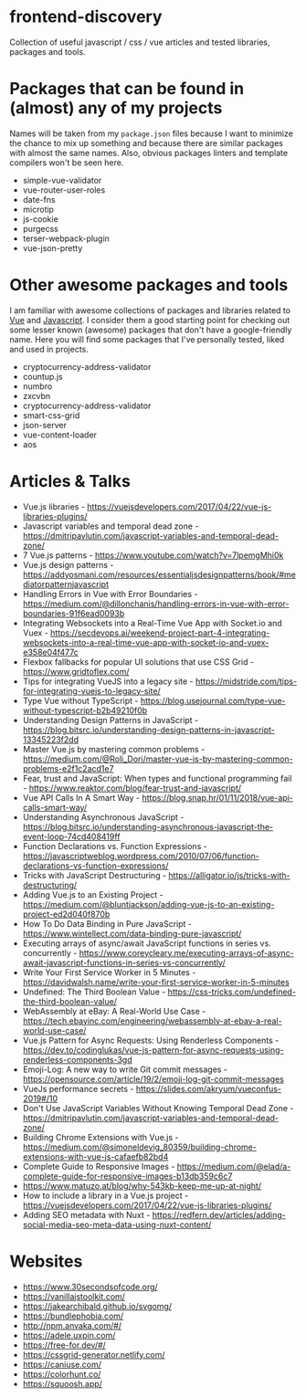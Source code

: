 # frontend-discovery
Collection of useful javascript / css / vue articles and tested libraries, packages and tools.

# Packages that can be found in (almost) any of my projects
Names will be taken from my ```package.json``` files because I want to minimize the chance to mix up something and because there are similar packages with almost the same names. Also, obvious packages linters and template compilers won't be seen here.

* simple-vue-validator
* vue-router-user-roles
* date-fns
* microtip
* js-cookie
* purgecss
* terser-webpack-plugin
* vue-json-pretty

# Other awesome packages and tools
I am familiar with awesome collections of packages and libraries related to [Vue](https://github.com/vuejs/awesome-vue) and [Javascript](https://github.com/sorrycc/awesome-javascript). I consider them a good starting point for checking out some lesser known (awesome) packages that don't have a google-friendly name. Here you will find some packages that I've personally tested, liked and used in projects.

* cryptocurrency-address-validator
* countup.js
* numbro
* zxcvbn
* cryptocurrency-address-validator
* smart-css-grid
* json-server
* vue-content-loader
* aos

# Articles & Talks

* Vue.js libraries - https://vuejsdevelopers.com/2017/04/22/vue-js-libraries-plugins/
* Javascript variables and temporal dead zone - https://dmitripavlutin.com/javascript-variables-and-temporal-dead-zone/
* 7 Vue.js patterns - https://www.youtube.com/watch?v=7lpemgMhi0k
* Vue.js design patterns - https://addyosmani.com/resources/essentialjsdesignpatterns/book/#mediatorpatternjavascript
* Handling Errors in Vue with Error Boundaries - https://medium.com/@dillonchanis/handling-errors-in-vue-with-error-boundaries-91f6ead0093b
* Integrating Websockets into a Real-Time Vue App with Socket.io and Vuex - https://secdevops.ai/weekend-project-part-4-integrating-websockets-into-a-real-time-vue-app-with-socket-io-and-vuex-e358e04f477c
* Flexbox fallbacks for popular UI solutions that use CSS Grid - https://www.gridtoflex.com/
* Tips for integrating VueJS into a legacy site - https://midstride.com/tips-for-integrating-vuejs-to-legacy-site/
* Type Vue without TypeScript - https://blog.usejournal.com/type-vue-without-typescript-b2b49210f0b
* Understanding Design Patterns in JavaScript - https://blog.bitsrc.io/understanding-design-patterns-in-javascript-13345223f2dd
* Master Vue.js by mastering common problems - https://medium.com/@Roli_Dori/master-vue-js-by-mastering-common-problems-e2f1c2acd1e7
* Fear, trust and JavaScript: When types and functional programming fail - https://www.reaktor.com/blog/fear-trust-and-javascript/
* Vue API Calls In A Smart Way - https://blog.snap.hr/01/11/2018/vue-api-calls-smart-way/
* Understanding Asynchronous JavaScript - https://blog.bitsrc.io/understanding-asynchronous-javascript-the-event-loop-74cd408419ff
* Function Declarations vs. Function Expressions - https://javascriptweblog.wordpress.com/2010/07/06/function-declarations-vs-function-expressions/
* Tricks with JavaScript Destructuring - https://alligator.io/js/tricks-with-destructuring/
* Adding Vue.js to an Existing Project - https://medium.com/@bluntjackson/adding-vue-js-to-an-existing-project-ed2d040f870b
* How To Do Data Binding in Pure JavaScript - https://www.wintellect.com/data-binding-pure-javascript/
* Executing arrays of async/await JavaScript functions in series vs. concurrently - https://www.coreycleary.me/executing-arrays-of-async-await-javascript-functions-in-series-vs-concurrently/
* Write Your First Service Worker in 5 Minutes - https://davidwalsh.name/write-your-first-service-worker-in-5-minutes
* Undefined: The Third Boolean Value - https://css-tricks.com/undefined-the-third-boolean-value/
* WebAssembly at eBay: A Real-World Use Case - https://tech.ebayinc.com/engineering/webassembly-at-ebay-a-real-world-use-case/
* Vue.js Pattern for Async Requests: Using Renderless Components - https://dev.to/codinglukas/vue-js-pattern-for-async-requests-using-renderless-components-3gd
* Emoji-Log: A new way to write Git commit messages - https://opensource.com/article/19/2/emoji-log-git-commit-messages
* VueJs performance secrets - https://slides.com/akryum/vueconfus-2019#/10
* Don't Use JavaScript Variables Without Knowing Temporal Dead Zone - https://dmitripavlutin.com/javascript-variables-and-temporal-dead-zone/
* Building Chrome Extensions with Vue.js - https://medium.com/@simoneldevig_80359/building-chrome-extensions-with-vue-js-cafaefb82bd4
* Complete Guide to Responsive Images - https://medium.com/@elad/a-complete-guide-for-responsive-images-b13db359c6c7
* https://www.matuzo.at/blog/why-543kb-keep-me-up-at-night/
* How to include a library in a Vue.js project - https://vuejsdevelopers.com/2017/04/22/vue-js-libraries-plugins/
* Adding SEO metadata with Nuxt - https://redfern.dev/articles/adding-social-media-seo-meta-data-using-nuxt-content/

# Websites

* https://www.30secondsofcode.org/
* https://vanillajstoolkit.com/
* https://jakearchibald.github.io/svgomg/
* https://bundlephobia.com/
* http://npm.anvaka.com/#/
* https://adele.uxpin.com/
* https://free-for.dev/#/
* https://cssgrid-generator.netlify.com/
* https://caniuse.com/
* https://colorhunt.co/
* https://squoosh.app/

